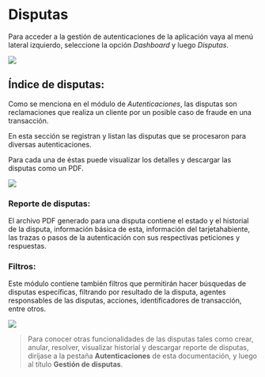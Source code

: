 # Disputas

Para acceder a la gestión de autenticaciones de la aplicación vaya al menú lateral izquierdo, seleccione la opción *Dashboard* y luego *Disputas*.

![](https://wiki.placetopay.com/images/6/66/Menu-disputas.png)

## Índice de disputas:

Como se menciona en el módulo de *Autenticaciones*, las disputas son reclamaciones que realiza un cliente por un posible caso de fraude en una transacción.

En esta sección se registran y listan las disputas que se procesaron para diversas autenticaciones. 

Para cada una de éstas puede visualizar los detalles y descargar las disputas como un PDF.

![](https://wiki.placetopay.com/images/1/12/Indice-disputas.png)

### Reporte de disputas:

El archivo PDF generado para una disputa contiene el estado y el historial de la disputa, información básica de esta, información del tarjetahabiente, las trazas o pasos de la autenticación con sus respectivas peticiones y respuestas.

### Filtros:

Este módulo contiene también filtros que permitirán hacer búsquedas de disputas específicas, filtrando por resultado de la disputa, agentes responsables de las disputas, acciones, identificadores de transacción, entre otros.

![](https://wiki.placetopay.com/images/c/ce/Acs-disputes-filters.png)


> Para conocer otras funcionalidades de las disputas tales como crear, anular, resolver, visualizar historial y descargar reporte de disputas, diríjase a la pestaña **Autenticaciones** de esta documentación, y luego al título **Gestión de disputas**.


